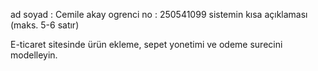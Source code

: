ad soyad : Cemile akay
ogrenci no : 250541099 
sistemin kısa açıklaması (maks. 5-6 satır)

E-ticaret sitesinde ürün ekleme, sepet yonetimi ve odeme surecini
modelleyin.
